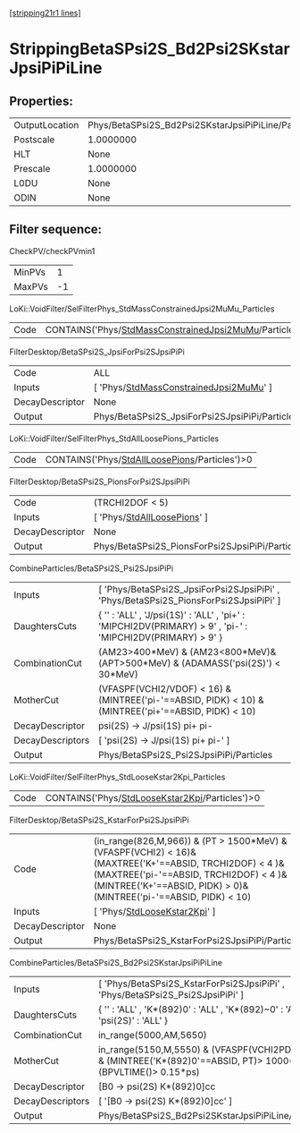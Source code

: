 [[stripping21r1 lines]](./stripping21r1-index)

# StrippingBetaSPsi2S_Bd2Psi2SKstarJpsiPiPiLine

## Properties:

|                |                                                     |
|----------------|-----------------------------------------------------|
| OutputLocation | Phys/BetaSPsi2S_Bd2Psi2SKstarJpsiPiPiLine/Particles |
| Postscale      | 1.0000000                                           |
| HLT            | None                                                |
| Prescale       | 1.0000000                                           |
| L0DU           | None                                                |
| ODIN           | None                                                |

## Filter sequence:

CheckPV/checkPVmin1

|        |     |
|--------|-----|
| MinPVs | 1   |
| MaxPVs | -1  |

LoKi::VoidFilter/SelFilterPhys_StdMassConstrainedJpsi2MuMu_Particles

|      |                                                                                                                          |
|------|--------------------------------------------------------------------------------------------------------------------------|
| Code | CONTAINS('Phys/[StdMassConstrainedJpsi2MuMu](./stripping21r1-commonparticles-stdmassconstrainedjpsi2mumu)/Particles')\>0 |

FilterDesktop/BetaSPsi2S_JpsiForPsi2SJpsiPiPi

|                 |                                                                                                         |
|-----------------|---------------------------------------------------------------------------------------------------------|
| Code            | ALL                                                                                                     |
| Inputs          | [ 'Phys/[StdMassConstrainedJpsi2MuMu](./stripping21r1-commonparticles-stdmassconstrainedjpsi2mumu)' ] |
| DecayDescriptor | None                                                                                                    |
| Output          | Phys/BetaSPsi2S_JpsiForPsi2SJpsiPiPi/Particles                                                          |

LoKi::VoidFilter/SelFilterPhys_StdAllLoosePions_Particles

|      |                                                                                                    |
|------|----------------------------------------------------------------------------------------------------|
| Code | CONTAINS('Phys/[StdAllLoosePions](./stripping21r1-commonparticles-stdallloosepions)/Particles')\>0 |

FilterDesktop/BetaSPsi2S_PionsForPsi2SJpsiPiPi

|                 |                                                                                   |
|-----------------|-----------------------------------------------------------------------------------|
| Code            | (TRCHI2DOF \< 5)                                                                  |
| Inputs          | [ 'Phys/[StdAllLoosePions](./stripping21r1-commonparticles-stdallloosepions)' ] |
| DecayDescriptor | None                                                                              |
| Output          | Phys/BetaSPsi2S_PionsForPsi2SJpsiPiPi/Particles                                   |

CombineParticles/BetaSPsi2S_Psi2SJpsiPiPi

|                  |                                                                                                              |
|------------------|--------------------------------------------------------------------------------------------------------------|
| Inputs           | [ 'Phys/BetaSPsi2S_JpsiForPsi2SJpsiPiPi' , 'Phys/BetaSPsi2S_PionsForPsi2SJpsiPiPi' ]                       |
| DaughtersCuts    | { '' : 'ALL' , 'J/psi(1S)' : 'ALL' , 'pi+' : 'MIPCHI2DV(PRIMARY) \> 9' , 'pi-' : 'MIPCHI2DV(PRIMARY) \> 9' } |
| CombinationCut   | (AM23\>400\*MeV) & (AM23\<800\*MeV)&(APT\>500\*MeV) & (ADAMASS('psi(2S)') \< 30\*MeV)                        |
| MotherCut        | (VFASPF(VCHI2/VDOF) \< 16) & (MINTREE('pi-'==ABSID, PIDK) \< 10) & (MINTREE('pi+'==ABSID, PIDK) \< 10)       |
| DecayDescriptor  | psi(2S) -\> J/psi(1S) pi+ pi-                                                                                |
| DecayDescriptors | [ 'psi(2S) -\> J/psi(1S) pi+ pi-' ]                                                                        |
| Output           | Phys/BetaSPsi2S_Psi2SJpsiPiPi/Particles                                                                      |

LoKi::VoidFilter/SelFilterPhys_StdLooseKstar2Kpi_Particles

|      |                                                                                                      |
|------|------------------------------------------------------------------------------------------------------|
| Code | CONTAINS('Phys/[StdLooseKstar2Kpi](./stripping21r1-commonparticles-stdloosekstar2kpi)/Particles')\>0 |

FilterDesktop/BetaSPsi2S_KstarForPsi2SJpsiPiPi

|                 |                                                                                                                                                                                                                              |
|-----------------|------------------------------------------------------------------------------------------------------------------------------------------------------------------------------------------------------------------------------|
| Code            | (in_range(826,M,966)) & (PT \> 1500\*MeV) & (VFASPF(VCHI2) \< 16)& (MAXTREE('K+'==ABSID, TRCHI2DOF) \< 4 )& (MAXTREE('pi-'==ABSID, TRCHI2DOF) \< 4 )& (MINTREE('K+'==ABSID, PIDK) \> 0)& (MINTREE('pi-'==ABSID, PIDK) \< 10) |
| Inputs          | [ 'Phys/[StdLooseKstar2Kpi](./stripping21r1-commonparticles-stdloosekstar2kpi)' ]                                                                                                                                          |
| DecayDescriptor | None                                                                                                                                                                                                                         |
| Output          | Phys/BetaSPsi2S_KstarForPsi2SJpsiPiPi/Particles                                                                                                                                                                              |

CombineParticles/BetaSPsi2S_Bd2Psi2SKstarJpsiPiPiLine

|                  |                                                                                                                           |
|------------------|---------------------------------------------------------------------------------------------------------------------------|
| Inputs           | [ 'Phys/BetaSPsi2S_KstarForPsi2SJpsiPiPi' , 'Phys/BetaSPsi2S_Psi2SJpsiPiPi' ]                                           |
| DaughtersCuts    | { '' : 'ALL' , 'K\*(892)0' : 'ALL' , 'K\*(892)~0' : 'ALL' , 'psi(2S)' : 'ALL' }                                           |
| CombinationCut   | in_range(5000,AM,5650)                                                                                                    |
| MotherCut        | in_range(5150,M,5550) & (VFASPF(VCHI2PDOF)\<20) & (MINTREE('K\*(892)0'==ABSID, PT)\> 1000\*MeV) & (BPVLTIME()\> 0.15\*ps) |
| DecayDescriptor  | [B0 -\> psi(2S) K\*(892)0]cc                                                                                            |
| DecayDescriptors | [ '[B0 -\> psi(2S) K\*(892)0]cc' ]                                                                                    |
| Output           | Phys/BetaSPsi2S_Bd2Psi2SKstarJpsiPiPiLine/Particles                                                                       |
